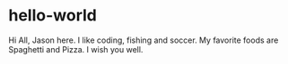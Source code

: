 # hello-world

Hi All,
Jason here.  I like coding, fishing and soccer.  My favorite foods are Spaghetti and Pizza.
I wish you well.
